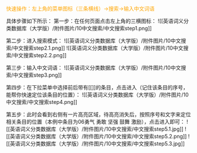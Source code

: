 
<font color="orange">快速操作：左上角的菜单图标（三条横线）→搜索→输入中文词语</font>

具体步骤如下所示：
第一步：在任何页面点击左上角的三横图标：
![[英语词义分类数据库（大学版）/附件图片/10中文搜索/中文搜索step1.png]]

第二步：进入搜索模式： 
![[英语词义分类数据库（大学版）/附件图片/10中文搜索/中文搜索step2.1.png]]
![[英语词义分类数据库（大学版）/附件图片/10中文搜索/中文搜索step2.2.png]]

第三步：输入中文词语：
![[英语词义分类数据库（大学版）/附件图片/10中文搜索/中文搜索step3.png]]

第四步：在下拉菜单中选择前后带有[[]]的条目，点击进入（记住该条目的序号，能帮你快速定位该条目的位置）：
![[英语词义分类数据库（大学版）/附件图片/10中文搜索/中文搜索step4.png]]

第五步：此时会看到右侧有一片高亮区域，待高亮消失后，按照序号和文字来定位相关条目的位置（本例中条目为06勇气 勇敢 坚强 鼓舞 激励），点击进入即可：
![[英语词义分类数据库（大学版）/附件图片/10中文搜索/中文搜索step5.1.jpg]]
![[英语词义分类数据库（大学版）/附件图片/10中文搜索/中文搜索step5.2.png]]
![[英语词义分类数据库（大学版）/附件图片/10中文搜索/中文搜索step5.3.jpg]]

